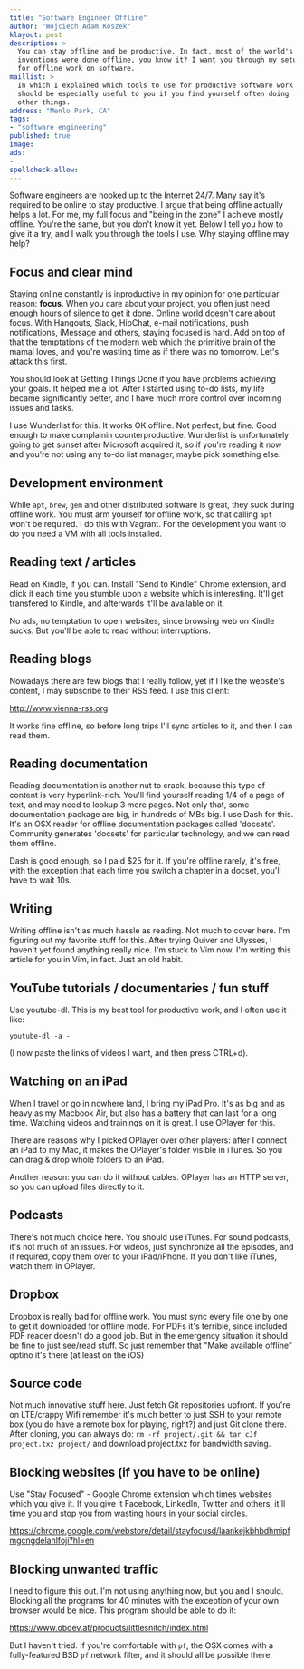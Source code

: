 ```yaml
---
title: "Software Engineer Offline"
author: "Wojciech Adam Koszek"
klayout: post
description: >
  You can stay offline and be productive. In fact, most of the world's
  inventions were done offline, you know it? I want you through my setup
  for offline work on software.
maillist: >
  In which I explained which tools to use for productive software work offline. This
  should be especially useful to you if you find yourself often doing ...
  other things.
address: "Menlo Park, CA"
tags:
- "software engineering"
published: true
image: 
ads:
-
spellcheck-allow:
---
```


Software engineers are hooked up to the Internet 24/7.
Many say it's required to be online to stay productive.
I argue that being offline actually helps a lot.
For me, my full focus and "being in the zone" I achieve mostly
offline. You're the same, but you don't know it yet.
Below I tell you how to give it a try, and I walk you through the tools I
use.
Why staying offline may help?

## Focus and clear mind

Staying online constantly is inproductive in my opinion for one particular
reason: **focus**. When you care about your project, you often just need
enough hours of silence to get it done. Online world doesn't care about
focus. With Hangouts, Slack, HipChat, e-mail notifications, push
notifications, iMessage and others, staying focused is hard. Add on top of
that the temptations of the modern web which the primitive brain of the
mamal loves, and you're wasting time as if there was no tomorrow.
Let's attack this first.

You should look at Getting Things Done if you have problems achieving your
goals. It helped me a lot. After I started using to-do lists, my life
became significantly better, and I have much more control over incoming
issues and tasks.

I use Wunderlist for this. It works OK offline. Not perfect, but fine. Good
enough to make complainin counterproductive. Wunderlist is unfortunately
going to get sunset after Microsoft acquired it, so if you're reading it now
and you're not using any to-do list manager, maybe pick something else.

## Development environment

While `apt`, `brew`, `gem` and other distributed software is great, they
suck during offline work. You must arm yourself for offline work, so that
calling `apt` won't be required. I do this with Vagrant. For the development
you want to do you need a VM with all tools installed.

## Reading text / articles

Read on Kindle, if you can. Install "Send to Kindle" Chrome extension, and
click it each time you stumble upon a website which is interesting. It'll
get transfered to Kindle, and afterwards it'll be available on it.

No ads, no temptation to open websites, since browsing web on Kindle sucks.
But you'll be able to read without interruptions.

## Reading blogs

Nowadays there are few blogs that I really follow, yet if I like the
website's content, I may subscribe to their RSS feed. I use this client:

http://www.vienna-rss.org

It works fine offline, so before long trips I'll sync articles to it, and
then I can read them.

## Reading documentation

Reading documentation is another nut to crack, because this type of content
is very hyperlink-rich. You'll find yourself reading 1/4 of a page of text,
and may need to lookup 3 more pages. Not only that, some documentation
package are big, in hundreds of MBs big. I use Dash for this. It's an OSX
reader for offline documentation packages called 'docsets'. Community
generates 'docsets' for particular technology, and we can read them offline.

Dash is good enough, so I paid $25 for it. If you're offline rarely, it's
free, with the exception that each time you switch a chapter in a docset,
you'll have to wait 10s.

## Writing

Writing offline isn't as much hassle as reading. Not much to cover here. I'm
figuring out my favorite stuff for this. After trying Quiver and Ulysses, I
haven't yet found anything really nice. I'm stuck to Vim now. I'm writing
this article for you in Vim, in fact. Just an old habit.

## YouTube tutorials / documentaries / fun stuff

Use youtube-dl. This is my best tool for productive work, and I often use it
like:

	youtube-dl -a -

(I now paste the links of videos I want, and then press CTRL+d).

## Watching on an iPad

When I travel or go in nowhere land, I bring my iPad Pro. It's as big and as
heavy as my Macbook Air, but also has a battery that can last for a long
time. Watching videos and trainings on it is great. I use OPlayer for this.

There are reasons why I picked OPlayer over other players: after I connect
an iPad to my Mac, it makes the OPlayer's folder visible in iTunes. So you
can drag & drop whole folders to an iPad.

Another reason: you can do it without cables. OPlayer has an HTTP server, so
you can upload files directly to it.

## Podcasts

There's not much choice here. You should use iTunes. For sound podcasts,
it's not much of an issues. For videos, just synchronize all
the episodes, and if required, copy them over to your iPad/iPhone. If you
don't like iTunes, watch them in OPlayer.

## Dropbox

Dropbox is really bad for offline work. You must sync every file one by one
to get it downloaded for offline mode. For PDFs it's terrible, since
included PDF reader doesn't do a good job. But in the emergency situation it
should be fine to just see/read stuff. So just remember that "Make available
offline" optino it's there (at least on the iOS)

## Source code

Not much innovative stuff here. Just fetch Git repositories upfront. If
you're on LTE/crappy Wifi remember it's much better to just SSH to your
remote box (you do have a remote box for playing, right?) and just Git clone
there. After cloning, you can always do: `rm -rf project/.git && tar cJf
project.txz project/` and download project.txz for bandwidth saving.


## Blocking websites (if you have to be online)

Use "Stay Focused" - Google Chrome extension which times websites which
you give it. If you give it Facebook, LinkedIn, Twitter and others, it'll
time you and stop you from wasting hours in your social circles.

https://chrome.google.com/webstore/detail/stayfocusd/laankejkbhbdhmipfmgcngdelahlfoji?hl=en


## Blocking unwanted traffic

I need to figure this out. I'm not using anything now, but you and I should.
Blocking all the programs for 40 minutes with the exception of your own browser would be
nice. This program should be able to do it:

https://www.obdev.at/products/littlesnitch/index.html

But I haven't tried. If you're comfortable with `pf`, the OSX comes with a
fully-featured BSD `pf` network filter, and it should all be possible there.
